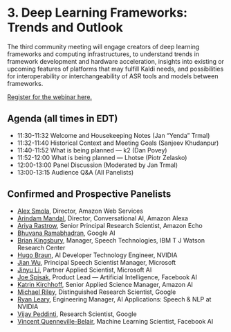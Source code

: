 # 3.  Deep Learning Frameworks: Trends and Outlook #
The third community meeting will engage creators of deep learning frameworks and computing infrastructures, to understand trends in framework development and hardware acceleration, insights into existing or upcoming features of platforms that may fulfill Kaldi needs, and possibilities for interoperability or interchangeability of ASR tools and models between frameworks.

 [Register for the webinar here.](https://wse.zoom.us/webinar/register/WN_4wce3H6XRuy8stdFaPWcGA)

## Agenda (all times in EDT) ##
 
* 11:30-11:32  Welcome and Housekeeping Notes (Jan “Yenda” Trmal)
* 11:32-11:40  Historical Context and Meeting Goals (Sanjeev Khudanpur)
* 11:40-11:52  What is being planned — k2 (Dan Povey)
* 11:52-12:00  What is being planned — Lhotse (Piotr Zelasko)
* 12:00-13:00  Panel Discussion (Moderated by Jan Trmal)
* 13:00-13:15  Audience Q&A (All Panelists)

## Confirmed and Prospective Panelists ##

* [Alex Smola](https://alex.smola.org/), Director, Amazon Web Services
* [Arindam Mandal](https://www.linkedin.com/in/arindam-mandal/), Director, Conversational AI, Amazon Alexa
* [Ariya Rastrow](https://www.linkedin.com/in/ariya-rastrow-4ab149b/), Senior Principal Research Scientist, Amazon Echo
* [Bhuvana Ramabhadran](https://www.linkedin.com/in/bhuvana-ramabhadran-533a79/), Google AI
* [Brian Kingsbury](https://researcher.watson.ibm.com/researcher/view.php?person=us-bedk), Manager, Speech Technologies, IBM T J Watson Research Center
* [Hugo Braun](https://www.linkedin.com/in/hugo-braun-b741b284/), AI Developer Technology Engineer, NVIDIA
* [Jian Wu](https://www.linkedin.com/in/jian-wu-31622212), Principal Speech Scientist Manager, Microsoft
* [Jinyu Li](https://www.linkedin.com/in/jinyu-li-23b7b36), Partner Applied Scientist, Microsoft AI
* [Joe Spisak](https://www.linkedin.com/in/jspisak/), Product Lead — Artificial Intelligence, Facebook AI
* [Katrin Kirchhoff](https://www.linkedin.com/in/katrin-kirchhoff-19388049/), Senior Applied Science Manager, Amazon AI
* [Michael Riley](https://www.linkedin.com/in/michael-riley-a8197913a/), Distinguished Research Scientist, Google
* [Ryan Leary](https://www.linkedin.com/in/ryaneleary/), Engineering Manager, AI Applications: Speech & NLP at NVIDIA
* [Vijay Peddinti](https://www.linkedin.com/in/vijayaditya-peddinti-224090b/), Research Scientist, Google
* [Vincent Quenneville-Belair](https://www.linkedin.com/in/vincentqb/),  Machine Learning Scientist, Facebook AI


